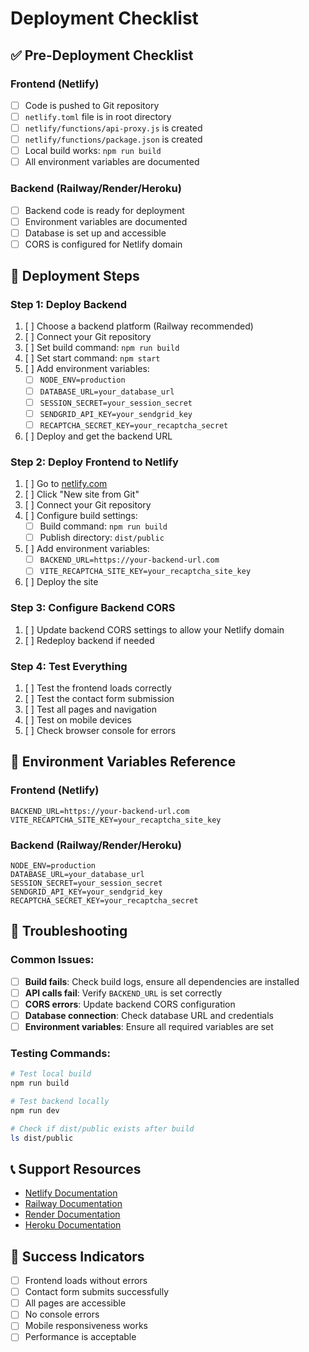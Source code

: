 # Deployment Checklist

## ✅ Pre-Deployment Checklist

### Frontend (Netlify)
- [ ] Code is pushed to Git repository
- [ ] `netlify.toml` file is in root directory
- [ ] `netlify/functions/api-proxy.js` is created
- [ ] `netlify/functions/package.json` is created
- [ ] Local build works: `npm run build`
- [ ] All environment variables are documented

### Backend (Railway/Render/Heroku)
- [ ] Backend code is ready for deployment
- [ ] Environment variables are documented
- [ ] Database is set up and accessible
- [ ] CORS is configured for Netlify domain

## 🚀 Deployment Steps

### Step 1: Deploy Backend
1. [ ] Choose a backend platform (Railway recommended)
2. [ ] Connect your Git repository
3. [ ] Set build command: `npm run build`
4. [ ] Set start command: `npm start`
5. [ ] Add environment variables:
   - [ ] `NODE_ENV=production`
   - [ ] `DATABASE_URL=your_database_url`
   - [ ] `SESSION_SECRET=your_session_secret`
   - [ ] `SENDGRID_API_KEY=your_sendgrid_key`
   - [ ] `RECAPTCHA_SECRET_KEY=your_recaptcha_secret`
6. [ ] Deploy and get the backend URL

### Step 2: Deploy Frontend to Netlify
1. [ ] Go to [netlify.com](https://netlify.com)
2. [ ] Click "New site from Git"
3. [ ] Connect your Git repository
4. [ ] Configure build settings:
   - [ ] Build command: `npm run build`
   - [ ] Publish directory: `dist/public`
5. [ ] Add environment variables:
   - [ ] `BACKEND_URL=https://your-backend-url.com`
   - [ ] `VITE_RECAPTCHA_SITE_KEY=your_recaptcha_site_key`
6. [ ] Deploy the site

### Step 3: Configure Backend CORS
1. [ ] Update backend CORS settings to allow your Netlify domain
2. [ ] Redeploy backend if needed

### Step 4: Test Everything
1. [ ] Test the frontend loads correctly
2. [ ] Test the contact form submission
3. [ ] Test all pages and navigation
4. [ ] Test on mobile devices
5. [ ] Check browser console for errors

## 🔧 Environment Variables Reference

### Frontend (Netlify)
```
BACKEND_URL=https://your-backend-url.com
VITE_RECAPTCHA_SITE_KEY=your_recaptcha_site_key
```

### Backend (Railway/Render/Heroku)
```
NODE_ENV=production
DATABASE_URL=your_database_url
SESSION_SECRET=your_session_secret
SENDGRID_API_KEY=your_sendgrid_key
RECAPTCHA_SECRET_KEY=your_recaptcha_secret
```

## 🐛 Troubleshooting

### Common Issues:
- [ ] **Build fails**: Check build logs, ensure all dependencies are installed
- [ ] **API calls fail**: Verify `BACKEND_URL` is set correctly
- [ ] **CORS errors**: Update backend CORS configuration
- [ ] **Database connection**: Check database URL and credentials
- [ ] **Environment variables**: Ensure all required variables are set

### Testing Commands:
```bash
# Test local build
npm run build

# Test backend locally
npm run dev

# Check if dist/public exists after build
ls dist/public
```

## 📞 Support Resources
- [Netlify Documentation](https://docs.netlify.com)
- [Railway Documentation](https://docs.railway.app)
- [Render Documentation](https://render.com/docs)
- [Heroku Documentation](https://devcenter.heroku.com)

## 🎉 Success Indicators
- [ ] Frontend loads without errors
- [ ] Contact form submits successfully
- [ ] All pages are accessible
- [ ] No console errors
- [ ] Mobile responsiveness works
- [ ] Performance is acceptable 